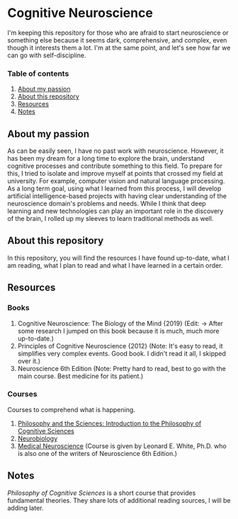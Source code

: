 # Cognitive Neuroscience

I'm keeping this repository for those who are afraid to start neuroscience or something else because it seems dark, comprehensive, and complex, even though it interests them a lot. I'm at the same point, and let's see how far we can go with self-discipline. 

### Table of contents
1) [About my passion](#about-my-passion)
2) [About this repository](#about-this-repository)
3) [Resources](#resources)
4) [Notes](#notes)

## About my passion
As can be easily seen, I have no past work with neuroscience. However, it has been my dream for a long time to explore the brain, understand cognitive processes and contribute something to this field. To prepare for this, I tried to isolate and improve myself at points that crossed my field at university. For example, computer vision and natural language processing. As a long term goal, using what I learned from this process, I will develop artificial intelligence-based projects with having clear understanding of the neuroscience domain's problems and needs. While I think that deep learning and new technologies can play an important role in the discovery of the brain, I rolled up my sleeves to learn traditional methods as well.

## About this repository
In this repository, you will find the resources I have found up-to-date, what I am reading, what I plan to read and what I have learned in a certain order. 

## Resources
### Books
1) Cognitive Neuroscience: The Biology of the Mind {2019} (Edit: -> After some research I jumped on this book because it is much, much more up-to-date.)</br>
2) Principles of Cognitive Neuroscience {2012} (Note: It's easy to read, it simplifies very complex events. Good book. I didn't read it all, I skipped over it.)</br>
3) Neuroscience 6th Edition (Note: Pretty hard to read, best to go with the main course. Best medicine for its patient.)
### Courses
Courses to comprehend what is happening.</br>
1) [Philosophy and the Sciences: Introduction to the Philosophy of Cognitive Sciences](https://www.coursera.org/learn/philosophy-cognitive-sciences/) 
2) [Neurobiology](https://www.coursera.org/learn/neurobiology) </br>
3) [Medical Neuroscience](https://www.coursera.org/learn/medical-neuroscience) (Course is given by Leonard E. White, Ph.D. who is also one of the writers of Neuroscience 6th Edition.) </br>

## Notes
*Philosophy of Cognitive Sciences* is a short course that provides fundamental theories. They share lots of additional reading sources, I will be adding later.

